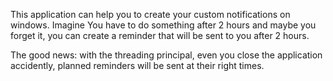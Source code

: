 This application can help you to create your custom notifications on windows. Imagine 
You have to do something after 2 hours and maybe you forget it, you can create a reminder that
will be sent to you after 2 hours.

The good news: with the threading principal, even you close the application accidently, planned reminders will be sent at their right times.